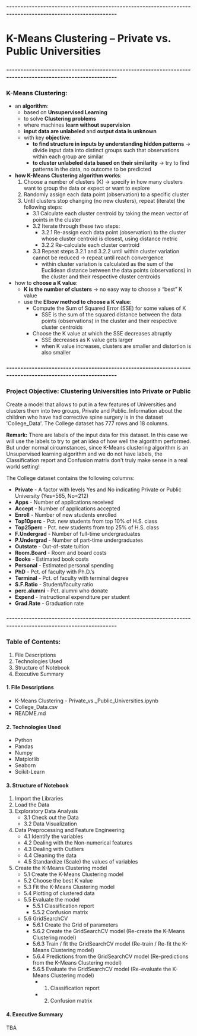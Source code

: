 ### --------------------------------------------------------------------------------------------------------
# K-Means Clustering – Private vs. Public Universities
### --------------------------------------------------------------------------------------------------------
### K-Means Clustering:
- an **algorithm**:
    - based on **Unsupervised Learning**
    - to solve **Clustering problems**
    - where machines **learn without supervision**
    - **input data are unlabeled** and **output data is unknown**
    - with key **objective**:									
        - **to find structure in inputs by understanding hidden patterns** -> divide input data into distinct groups such that observations within each group are similar	
        - **to cluster unlabeled data based on their similarity** -> try to find patterns in the data, no outcome to be predicted
- **how K-Means Clustering algorithm works**:
    1. Choose a number of clusters (K) -> specify in how many clusters want to group the data or expect or want to explore
    2. Randomly assign each data point (observation) to a specific cluster
    3. Until clusters stop changing (no new clusters), repeat (iterate) the following steps:
        - 3.1 Calculate each cluster centroid by taking the mean vector of points in the cluster
        - 3.2 Iterate through these two steps:
            - 3.2.1 Re-assign each data point (observation) to the cluster whose cluster centroid is closest, using distance metric
            - 3.2.2 Re-calculate each cluster centroid
        - 3.3 Repeat steps 3.2.1 and 3.2.2 until within cluster variation cannot be reduced -> repeat until reach convergence
            - within cluster variation is calculated as the sum of the Euclidean distance between the data points (observations) in the cluster and their respective cluster centroids
- how to **choose a K value**: 
    - **K is the number of clusters** -> no easy way to choose a “best” K value
    - use the **Elbow method to choose a K value**:
        - Compute the Sum of Squared Error (SSE) for some values of K
            - SSE is the sum of the squared distance between the data points (observations) in the cluster and their respective cluster centroids
        - Choose the K value at which the SSE decreases abruptly
            - SSE decreases as K value gets larger
            - when K value increases, clusters are smaller and distortion is also smaller

### --------------------------------------------------------------------------------------------------------
### Project Objective: Clustering Universities into Private or Public
Create a model that allows to put in a few features of Universities and clusters them into two groups, Private and Public. Information about the children who have had corrective spine surgery is in the dataset 'College_Data'. The College dataset has 777 rows and 18 columns.

**Remark:** There are labels of the input data for this dataset. In this case we will use the labels to try to get an idea of how well the algorithm performed. But under normal circumstances, since K-Means clustering algorithm is an Unsupervised learning algorithm and we do not have labels, the Classification report and Confusion matrix don't truly make sense in a real world setting!

The College dataset contains the following columns:
- **Private** - A factor with levels Yes and No indicating Private or Public University (Yes=565, No=212)
- **Apps** - Number of applications received
- **Accept** - Number of applications accepted
- **Enroll** - Number of new students enrolled
- **Top10perc** - Pct. new students from top 10% of H.S. class
- **Top25perc** - Pct. new students from top 25% of H.S. class
- **F.Undergrad** - Number of full-time undergraduates
- **P.Undergrad** - Number of part-time undergraduates
- **Outstate** - Out-of-state tuition
- **Room.Board** - Room and board costs
- **Books** - Estimated book costs
- **Personal** - Estimated personal spending
- **PhD** - Pct. of faculty with Ph.D.’s
- **Terminal** - Pct. of faculty with terminal degree
- **S.F.Ratio** - Student/faculty ratio
- **perc.alumni** - Pct. alumni who donate
- **Expend** - Instructional expenditure per student
- **Grad.Rate** - Graduation rate

### --------------------------------------------------------------------------------------------------------
### Table of Contents:
1. File Descriptions
2. Technologies Used
3. Structure of Notebook
4. Executive Summary

#### 1. File Descriptions
- K-Means Clustering - Private_vs._Public_Universities.ipynb
- College_Data.csv
- README.md

#### 2. Technologies Used
- Python
- Pandas
- Numpy
- Matplotlib
- Seaborn
- Scikit-Learn

#### 3. Structure of Notebook
1. Import the Libraries
2. Load the Data
3. Exploratory Data Analysis
    - 3.1 Check out the Data
    - 3.2 Data Visualization
4. Data Preprocessing and Feature Engineering
    - 4.1 Identify the variables
    - 4.2 Dealing with the Non-numerical features
    - 4.3 Dealing with Outliers
    - 4.4 Cleaning the data
    - 4.5 Standardize (Scale) the values of variables
5. Create the K-Means Clustering model
    - 5.1 Create the K-Means Clustering model
    - 5.2 Choose the best K value
    - 5.3 Fit the K-Means Clustering model
    - 5.4 Plotting of clustered data
    - 5.5 Evaluate the model
        - 5.5.1 Classification report
	    - 5.5.2 Confusion matrix
    - 5.6 GridSearchCV
        - 5.6.1 Create the Grid of parameters
	    - 5.6.2 Create the GridSearchCV model (Re-create the K-Means Clustering model)
	    - 5.6.3 Train / fit the GridSearchCV model (Re-train / Re-fit the K-Means Clustering model)
	    - 5.6.4 Predictions from the GridSearchCV model (Re-predictions from the K-Means Clustering model)
	    - 5.6.5 Evaluate the GridSearchCV model (Re-evaluate the K-Means Clustering model)
	        - 1. Classification report
	        - 2. Confusion matrix

#### 4. Executive Summary
TBA
